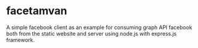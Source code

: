 # facetamvan

A simple facebook client as an example for consuming graph API facebook both from the static website and server using node.js with express.js framework.

